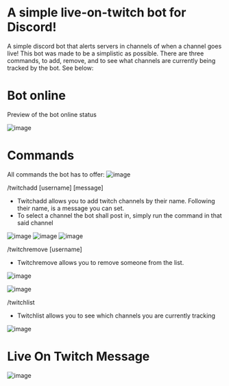 # A simple live-on-twitch bot for Discord! 
A simple discord bot that alerts servers in channels of when a channel goes live! This bot was made to be a simplistic as possible. 
There are three commands, to add, remove, and to see what channels are currently being tracked by the bot. See below: 
 
# Bot online
Preview of the bot online status

![image](https://github.com/user-attachments/assets/8675174c-0203-4630-8ca7-f333b34a9042)

# Commands
All commands the bot has to offer:
![image](https://github.com/user-attachments/assets/5974f6b4-4349-4893-b5ad-1d2ff720d9b3)

/twitchadd [username] [message]

- Twitchadd allows you to add twitch channels by their name. Following their name, is a message you can set. 
- To select a channel the bot shall post in, simply run the command in that said channel


![image](https://github.com/user-attachments/assets/2c9b9a04-49ea-4f79-9e0f-176c85918775)
![image](https://github.com/user-attachments/assets/abb1bafe-d1cc-4b4c-9fff-f39d50d44a15)
![image](https://github.com/user-attachments/assets/6eb39f4b-ad7f-4194-8329-d5942b94eb51)


/twitchremove [username]
  
- Twitchremove allows you to remove someone from the list.
  
![image](https://github.com/user-attachments/assets/45a16513-c243-4441-a465-7cf018d938d0)

![image](https://github.com/user-attachments/assets/0efeaaf8-b567-49cb-9435-7752f0b199d6)



/twitchlist

 - Twitchlist allows you to see which channels you are currently tracking
  
![image](https://github.com/user-attachments/assets/2765071e-b04c-461d-833e-9d8e665ea016)



# Live On Twitch Message
![image](https://github.com/user-attachments/assets/59c1637a-10e5-4fe0-92cf-18a9a8c47154)
